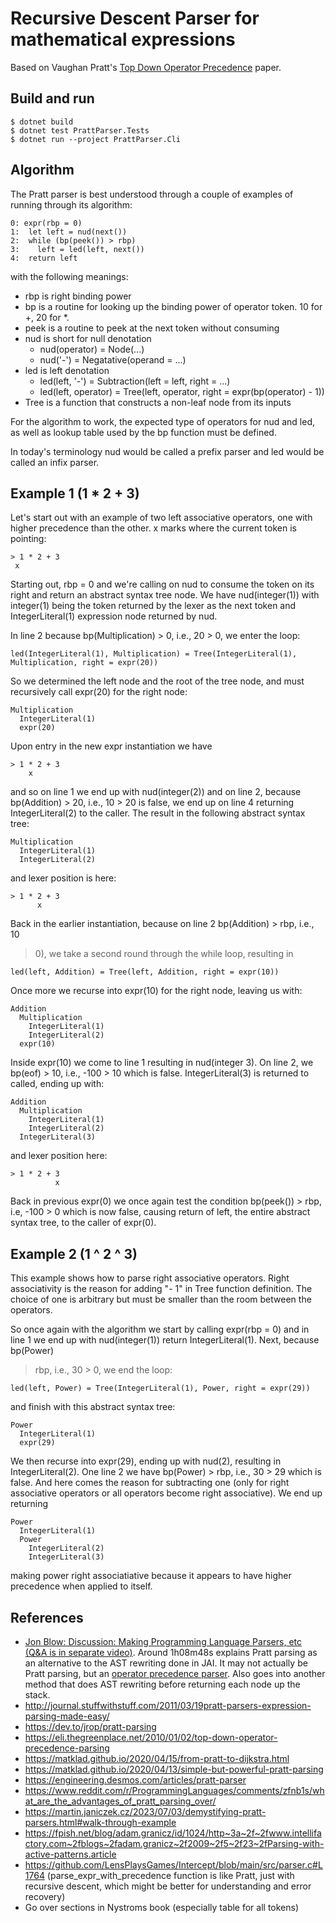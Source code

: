 # Recursive Descent Parser for mathematical expressions

Based on Vaughan Pratt's [Top Down Operator Precedence](https://github.com/tdop/tdop.github.io)
paper.

## Build and run

    $ dotnet build
    $ dotnet test PrattParser.Tests 
    $ dotnet run --project PrattParser.Cli

## Algorithm

The Pratt parser is best understood through a couple of examples of running
through its algorithm:

    0: expr(rbp = 0)
    1:  let left = nud(next())
    2:  while (bp(peek()) > rbp)
    3:    left = led(left, next())
    4:  return left

with the following meanings:

  - rbp is right binding power
  - bp is a routine for looking up the binding power of operator token. 10 for
    +, 20 for *.
  - peek is a routine to peek at the next token without consuming
  - nud is short for null denotation
    - nud(operator) = Node(...)
    - nud('-') = Negatative(operand = ...)
  - led is left denotation
    - led(left, '-') = Subtraction(left = left, right = ...)
    - led(left, operator) = Tree(left, operator, right = expr(bp(operator) - 1))
  - Tree is a function that constructs a non-leaf node from its inputs

For the algorithm to work, the expected type of operators for nud and led, as
well as lookup table used by the bp function must be defined.

In today's terminology nud would be called a prefix parser and led would be
called an infix parser.

## Example 1 (1 * 2 + 3)

Let's start out with an example of two left associative operators, one with
higher precedence than the other. x marks where the current token is pointing:

    > 1 * 2 + 3
     x

Starting out, rbp = 0 and we're calling on nud to consume the token on its right
and return an abstract syntax tree node. We have nud(integer(1)) with integer(1)
being the token returned by the lexer as the next token and IntegerLiteral(1)
expression node returned by nud.

In line 2 because bp(Multiplication) > 0, i.e., 20 > 0, we enter the loop:

    led(IntegerLiteral(1), Multiplication) = Tree(IntegerLiteral(1), Multiplication, right = expr(20))

So we determined the left node and the root of the tree node, and must
recursively call expr(20) for the right node:

    Multiplication
      IntegerLiteral(1)                     
      expr(20)

Upon entry in the new expr instantiation we have

    > 1 * 2 + 3
        x

and so on line 1 we end up with nud(integer(2)) and on line 2, because
bp(Addition) > 20, i.e., 10 > 20 is false, we end up on line 4 returning
IntegerLiteral(2) to the caller. The result in the following abstract syntax
tree:

    Multiplication
      IntegerLiteral(1)
      IntegerLiteral(2)

and lexer position is here:

    > 1 * 2 + 3
          x

Back in the earlier instantiation, because on line 2 bp(Addition) > rbp, i.e.,
10
> 0), we take a second round through the while loop, resulting in  

    led(left, Addition) = Tree(left, Addition, right = expr(10))

Once more we recurse into expr(10) for the right node, leaving us with:

    Addition
      Multiplication
        IntegerLiteral(1)
        IntegerLiteral(2)
      expr(10)

Inside expr(10) we come to line 1 resulting in nud(integer 3). On line 2, we
bp(eof) > 10, i.e., -100 > 10 which is false. IntegerLiteral(3) is returned to
called, ending up with:

    Addition
      Multiplication
        IntegerLiteral(1)
        IntegerLiteral(2)
      IntegerLiteral(3)

and lexer position here:

    > 1 * 2 + 3
              x

Back in previous expr(0) we once again test the condition bp(peek()) > rbp, i.e,
-100 > 0 which is now false, causing return of left, the entire abstract syntax
tree, to the caller of expr(0).

## Example 2 (1 ^ 2 ^ 3)

This example shows how to parse right associative operators. Right associativity
is the reason for adding "- 1" in Tree function definition. The choice of one is
arbitrary but must be smaller than the room between the operators.

So once again with the algorithm we start by calling expr(rbp = 0) and in line 1
we end up with nud(integer(1)) return IntegerLiteral(1). Next, because bp(Power)
> rbp, i.e., 30 > 0, we end the loop:

    led(left, Power) = Tree(IntegerLiteral(1), Power, right = expr(29))

and finish with this abstract syntax tree:

    Power
      IntegerLiteral(1)
      expr(29)

We then recurse into expr(29), ending up with nud(2), resulting in
IntegerLiteral(2). One line 2 we have bp(Power) > rbp, i.e., 30 > 29 which is
false. And here comes the reason for subtracting one (only for right associative
operators or all operators become right associative). We end up returning

    Power
      IntegerLiteral(1)
      Power
        IntegerLiteral(2)
        IntegerLiteral(3)

making power right associatiative because it appears to have higher precedence
when applied to itself.

## References

- [Jon Blow: Discussion: Making Programming Language Parsers, etc (Q&A is in
  separate video)](https://www.youtube.com/watch?v=MnctEW1oL-E). Around 1h08m48s
  explains Pratt parsing as an alternative to the AST rewriting done in JAI. It
  may not actually be Pratt parsing, but an [operator precedence parser](https://eli.thegreenplace.net/2012/08/02/parsing-expressions-by-precedence-climbing).
  Also goes into another method that does AST rewriting before returning each
  node up the stack.
- http://journal.stuffwithstuff.com/2011/03/19pratt-parsers-expression-parsing-made-easy/
- https://dev.to/jrop/pratt-parsing
- https://eli.thegreenplace.net/2010/01/02/top-down-operator-precedence-parsing
- https://matklad.github.io/2020/04/15/from-pratt-to-dijkstra.html
- https://matklad.github.io/2020/04/13/simple-but-powerful-pratt-parsing
- https://engineering.desmos.com/articles/pratt-parser
- https://www.reddit.com/r/ProgrammingLanguages/comments/zfnb1s/what_are_the_advantages_of_pratt_parsing_over/
- https://martin.janiczek.cz/2023/07/03/demystifying-pratt-parsers.html#walk-through-example
- https://fpish.net/blog/adam.granicz/id/1024/http~3a~2f~2fwww.intellifactory.com~2fblogs~2fadam.granicz~2f2009~2f5~2f23~2fParsing-with-active-patterns.article
- https://github.com/LensPlaysGames/Intercept/blob/main/src/parser.c#L1764 (parse_expr_with_precedence function is like Pratt, just with recursive descent, which might be better for understanding and error recovery)
- Go over sections in Nystroms book (especially table for all tokens)